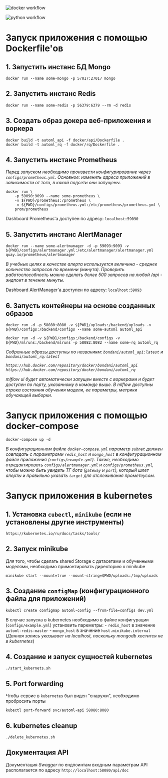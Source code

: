 ![docker workflow](https://github.com/bondani/automl_api/actions/workflows/docker-image.yml/badge.svg)

![python workflow](https://github.com/bondani/automl_api/actions/workflows/python-app.yml/badge.svg)


# Запуск приложения с помощью Dockerfile'ов

## 1. Запустить инстанс БД Mongo

```
docker run --name some-mongo -p 57017:27017 mongo
```

## 2. Запустить инстанс Redis

```
docker run --name some-redis -p 56379:6379 --rm -d redis
```

## 3. Создать образ докера веб-приложения и воркера

```
docker build -t automl_api -f docker/api/Dockerfile .
docker build -t automl_rq -f docker/rq/Dockerfile .
```

## 4. Запустить инстанс Prometheus

_Перед запуском необходимо произвести конфигурирование через `configs/prometheus.yml`. Основное: изменить адреса приложений в зависимости от того, в какой подсети они запущены._

```
docker run \
    -p 59090:9090 --name some-prometheus \
    -v ${PWD}/prometheus:/prometheus \
    -v ${PWD}/configs/prometheus.yml:/etc/prometheus/prometheus.yml \
    prom/prometheus
```

Dashboard Prometheus'а доступен по адресу: `localhost:59090`

## 5. Запустить инстанс AlertManager

```
docker run --name some-alertmanager -d -p 59093:9093 -v ${PWD}/configs/alertmanager.yml:/etc/alertmanager/alertmanager.yml  quay.io/prometheus/alertmanager
```

_В учебных целях в качестве алерта используется величина - среднее количество запросов по времени (минута). Проверить работоспособность можно сделать более 500 запросов на любой /api - эндпоит в течение минуты._

Dashboard AlertManager'а доступен по адресу: `localhost:59093`

## 6. Запусть контейнеры на основе созданных образов

```
docker run -d -p 58080:8080 -v ${PWD}/uploads:/backend/uploads -v ${PWD}/configs:/backend/configs --name some-automl automl_api

docker run -d -v ${PWD}/configs:/backend/configs -v ${PWD}/mlruns:/backend/mlruns -p 58082:8082 --name some-rq automl_rq
```

_Собранные образы доступны по названиям: `bondani/automl_api:latest` и `bondani/automl_rq:latest`_

_`https://hub.docker.com/repository/docker/bondani/automl_api` `https://hub.docker.com/repository/docker/bondani/automl_rq`_

_mlflow ui будет автоматически запущен вместе с воркерами и будет доступен по порту, указанному в команде выше. В mlflow доступны  строка состояния обучения модели, ее параметры, метрики обучающей выборки._

# Запуск приложения с помощью docker-compose

```
docker-compose up -d
```

_В конфигурационном файле `docker-compose.yml` параметр `subnet` должен совпадать с параметрами `redis_host` и `mongo_host` в конфигурационном файле приложения (`configs/example.yml`). Также, необходимо отредактировать `configs/alertmanager.yml` и `configs/prometheus.yml`, чтобы можно быть увидеть ТГ бота (`gateway` и `port`), который шлет алерты и правильно указать `target` для отслеживания прометеусом._

# Запуск приложения в kubernetes

## 1. Установка `cubectl`, `minikube` (если не установлены другие инструменты)

```
https://kubernetes.io/ru/docs/tasks/tools/
```

## 2. Запуск minikube

Для того, чтобы сделать shared Storage с датасетами и обученными моделями, необходимо примонтировать директорию к minikube

```
minikube start --mount=true --mount-string=$PWD/uploads:/tmp/uploads
```

## 3. Создание `configMap` (конфигурационного файла для приложений)

```
kubectl create configmap automl-config --from-file=configs dev.yml
```

В случае запуска в kubernetes необходимо в файле конфигурации (`configs/example.yml`) установить пареметры:
    - `redis_host` в значение `automl-redis-master`
    - `mongo_host` в значение `host.minikube.internal` (_Данная запись указывает на localhost, поскольку mongodb хостится не в kubernetes_)

## 4. Создание и запуск cущностей kubernetes

```
./start_kubernets.sh
```

## 5. Port forwarding

Чтобы сервис в `kubernetes` был виден "снаружи", необходимо пробросить порты

```
kubectl port-forward svc/automl-api 58080:8080
```

## 6. kubernetes cleanup

```
./delete_kubernetes.sh
```


## Документация API

Документация *Swagger* по ендпоинтам входным параметрам API располагается по адресу `http://localhost:58080/api/doc`
